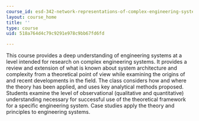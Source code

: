 ```yaml
---
course_id: esd-342-network-representations-of-complex-engineering-systems-spring-2010
layout: course_home
title: ''
type: course
uid: 518a764d4c79c9291e978c9bb67fd6fd

---
```

This course provides a deep understanding of engineering systems at a level intended for research on complex engineering systems. It provides a review and extension of what is known about system architecture and complexity from a theoretical point of view while examining the origins of and recent developments in the field. The class considers how and where the theory has been applied, and uses key analytical methods proposed. Students examine the level of observational (qualitative and quantitative) understanding necessary for successful use of the theoretical framework for a specific engineering system. Case studies apply the theory and principles to engineering systems.
